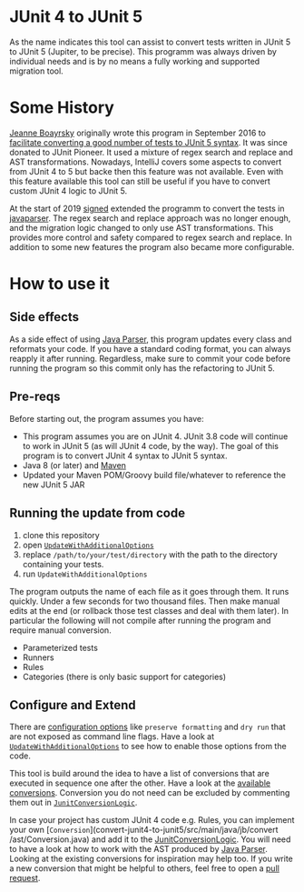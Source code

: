 # JUnit 4 to JUnit 5

As the name indicates this tool can assist to convert tests written in JUnit 5 to JUnit 5 (Jupiter, to be precise).
This programm was always driven by individual needs and is by no means a fully working and supported migration tool.   

# Some History

[Jeanne Boayrsky](https://github.com/boyarsky) originally wrote this program in September 2016 to [facilitate converting a good number of tests to JUnit 5 syntax](https://www.selikoff.net/2017/09/02/converting-2k-tests-to-junit-5-in-one-day/).
It was since donated to JUnit Pioneer.
It used a mixture of regex search and replace and AST transformations.
Nowadays, IntelliJ covers some aspects to convert from JUnit 4 to 5 but backe then this feature was not available.
Even with this feature available this tool can still be useful if you have to convert custom JUnit 4 logic to JUnit 5.

At the start of 2019 [signed](https://github.com/signed/) extended the programm to convert the tests in [javaparser](https://github.com/javaparser/javaparser/pull/2002).
The regex search and replace approach was no longer enough, and the migration logic changed to only use AST transformations.
This provides more control and safety compared to regex search and replace.
In addition to some new features the program also became more configurable.

# How to use it

## Side effects

As a side effect of using [Java Parser](https://github.com/javaparser/javaparser), this program updates every class and reformats your code.
If you have a standard coding format, you can always reapply it after running.
Regardless, make sure to commit your code before running the program so this commit only has the refactoring to JUnit 5.

## Pre-reqs

Before starting out, the program assumes you have:

* This program assumes you are on JUnit 4.
  JUnit 3.8 code will continue to work in JUnit 5 (as will JUnit 4 code, by the way).
  The goal of this program is to convert JUnit 4 syntax to JUnit 5 syntax.
* Java 8 (or later) and [Maven](https://maven.apache.org/download.cgi)
* Updated your Maven POM/Groovy build file/whatever to reference the new JUnit 5 JAR

## Running the update from code

1. clone this repository
2. open [`UpdateWithAdditionalOptions`](convert-junit4-to-junit5/src/main/java/jb/UpdateWithAdditionalOptions.java)
3. replace `/path/to/your/test/directory` with the path to the directory containing your tests.
4. run `UpdateWithAdditionalOptions`

The program outputs the name of each file as it goes through them.
It runs quickly.
Under a few seconds for two thousand files.
Then make manual edits at the end (or rollback those test classes and deal with them later).
In particular the following will not compile after running the program and require manual conversion.

* Parameterized tests
* Runners
* Rules
* Categories (there is only basic support for categories)

## Configure and Extend

There are [configuration options](convert-junit4-to-junit5/src/main/java/jb/configuration/Configuration.java) like `preserve formatting` and `dry run` that are not exposed as command line flags.
Have a look at [`UpdateWithAdditionalOptions`](convert-junit4-to-junit5/src/main/java/jb/UpdateWithAdditionalOptions.java) to see how to enable those options from the code.

This tool is build around the idea to have a list of conversions that are executed in sequence one after the other.
Have a look at the [available conversions](convert-junit4-to-junit5/src/main/java/jb/convert/ast).
Conversion you do not need can be excluded by commenting them out in [`JunitConversionLogic`](convert-junit4-to-junit5/src/main/java/jb/convert/JunitConversionLogic.java).

In case your project has custom JUnit 4 code e.g. Rules, you can implement your own [`Conversion`](convert-junit4-to-junit5/src/main/java/jb/convert /ast/Conversion.java) and add it to the [JunitConversionLogic](convert-junit4-to-junit5/src/main/java/jb/convert/JunitConversionLogic.java). 
You will need to have a look at how to work with the AST produced by [Java Parser](https://github.com/javaparser/javaparser).
Looking at the existing conversions for inspiration may help too.
If you write a new conversion that might be helpful to others, feel free to open a [pull request](https://github.com/junit-pioneer/convert-junit4-to-junit5/pulls).
